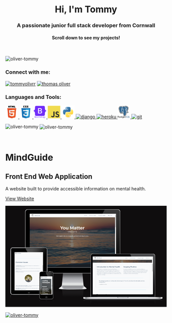 <h1 align="center">Hi, I'm Tommy</h1>
<h3 align="center">A passionate junior full stack developer from Cornwall </h3>
<h4 align="center">Scroll down to see my projects!</h4>

<br>

<p align="left"> <img src="https://komarev.com/ghpvc/?username=oliver-tommy&label=Profile%20views&color=0e75b6&style=flat" alt="oliver-tommy" /> </p>

<h3 align="left">Connect with me:</h3>
<p align="left">
<a href="https://twitter.com/tommyolivrr" target="blank"><img align="center" src="https://raw.githubusercontent.com/rahuldkjain/github-profile-readme-generator/master/src/images/icons/Social/twitter.svg" alt="tommyolivrr" height="30" width="40" /></a>
<a href="https://www.linkedin.com/in/thomasdw-oliver/" target="blank"><img align="center" src="https://raw.githubusercontent.com/rahuldkjain/github-profile-readme-generator/master/src/images/icons/Social/linked-in-alt.svg" alt="thomas oliver" height="30" width="40" /></a>
</p>

<h3 align="left">Languages and Tools:</h3>


<p align="left"> </a> <a href="https://www.w3.org/html/" target="_blank" rel="noreferrer"> <img src="https://raw.githubusercontent.com/devicons/devicon/master/icons/html5/html5-original-wordmark.svg" alt="html5" width="40" height="40"/> </a> <a href="https://www.w3schools.com/css/" target="_blank" rel="noreferrer"> <img src="https://raw.githubusercontent.com/devicons/devicon/master/icons/css3/css3-original-wordmark.svg" alt="css3" width="40" height="40"/> </a> <a href="https://getbootstrap.com" target="_blank" rel="noreferrer"> <img src="https://raw.githubusercontent.com/devicons/devicon/master/icons/bootstrap/bootstrap-plain-wordmark.svg" alt="bootstrap" width="40" height="40"/> </a> <a href="https://developer.mozilla.org/en-US/docs/Web/JavaScript" target="_blank" rel="noreferrer"> <img src="https://raw.githubusercontent.com/devicons/devicon/master/icons/javascript/javascript-original.svg" alt="javascript" width="40" height="40"/> </a> <a href="https://www.python.org" target="_blank" rel="noreferrer"> <img src="https://raw.githubusercontent.com/devicons/devicon/master/icons/python/python-original.svg" alt="python" width="40" height="40"/> <a href="https://www.djangoproject.com/" target="_blank" rel="noreferrer"> <img src="https://cdn.worldvectorlogo.com/logos/django.svg" alt="django" width="40" height="40"/> </a>  <a href="https://heroku.com" target="_blank" rel="noreferrer"> <img src="https://www.vectorlogo.zone/logos/heroku/heroku-icon.svg" alt="heroku" width="40" height="40"/> <a href="https://www.postgresql.org" target="_blank" rel="noreferrer"> <img src="https://raw.githubusercontent.com/devicons/devicon/master/icons/postgresql/postgresql-original-wordmark.svg" alt="postgresql" width="40" height="40"/> </a> <a href="https://git-scm.com/" target="_blank" rel="noreferrer"> <img src="https://www.vectorlogo.zone/logos/git-scm/git-scm-icon.svg" alt="git" width="40" height="40"/> </a> </p>

<p><img align="left" src="https://github-readme-stats.vercel.app/api/top-langs?username=oliver-tommy&show_icons=true&locale=en&layout=compact" alt="oliver-tommy" /></p>

<p>&nbsp;<img align="center" src="https://github-readme-stats.vercel.app/api?username=oliver-tommy&show_icons=true&locale=en" alt="oliver-tommy" /></p>

<br>

# MindGuide

## Front End Web Application

A website built to provide accessible information on mental health.

<a href="https://oliver-tommy.github.io/Mental-Health-Awareness/">View Website</a>

<img src="responsivity.png">


<p align="left"> <a href="https://github.com/ryo-ma/github-profile-trophy"><img src="https://github-profile-trophy.vercel.app/?username=oliver-tommy" alt="oliver-tommy" /></a> </p>

